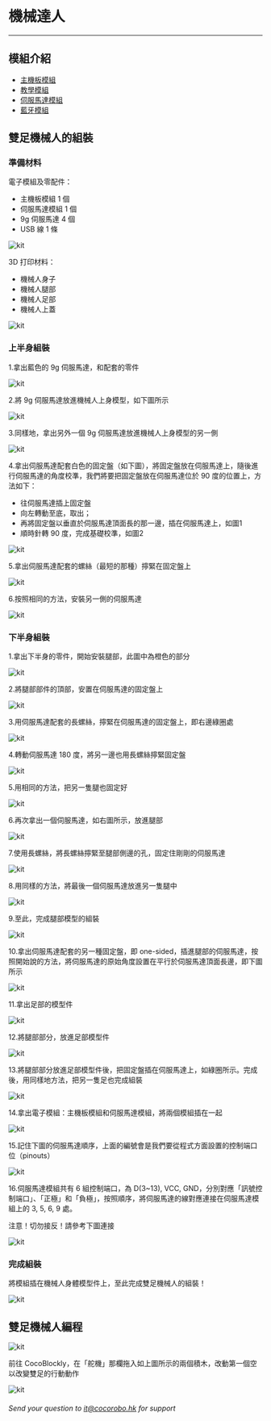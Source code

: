 # 機械達人
---
## 模組介紹
- [主機板模組](/cocomod/main-controller)
- [教學模組](/cocomod/sensor-101)
- [伺服馬達模組](/cocomod/servo)
- [藍牙模組](/cocomod/bluetooth)
## 雙足機械人的組裝
### 準備材料
電子模組及零配件：
- 主機板模組 1 個
- 伺服馬達模組 1 個
- 9g 伺服馬達 4 個
- USB 線 1 條

![kit](../media/kit_173.png)

3D 打印材料：
- 機械人身子
- 機械人腿部
- 機械人足部
- 機械人上蓋

![kit](../media/kit_174.png)
### 上半身組裝
1.拿出藍色的 9g 伺服馬達，和配套的零件

![kit](../media/kit_175.png)

2.將 9g 伺服馬達放進機械人上身模型，如下圖所示

![kit](../media/kit_176.png)

3.同樣地，拿出另外一個 9g 伺服馬達放進機械人上身模型的另一側

![kit](../media/kit_8.jpg)

4.拿出伺服馬達配套白色的固定盤（如下圖），將固定盤放在伺服馬達上，隨後進行伺服馬達的角度校準，我們將要把固定盤放在伺服馬達位於 90 度的位置上，方法如下：
- 往伺服馬達插上固定盤
- 向左轉動至底，取出；
- 再將固定盤以垂直於伺服馬達頂面長的那一邊，插在伺服馬達上，如圖1
- 順時針轉 90 度，完成基礎校準，如圖2

![kit](../media/kit_177.png)

5.拿出伺服馬達配套的螺絲（最短的那種）擰緊在固定盤上

![kit](../media/kit_178.png)

6.按照相同的方法，安裝另一側的伺服馬達

![kit](../media/kit_43.jpg)
### 下半身組裝
1.拿出下半身的零件，開始安裝腿部，此圖中為橙色的部分

![kit](../media/kit_44.jpg)

2.將腿部部件的頂部，安置在伺服馬達的固定盤上

![kit](../media/kit_179.png)

3.用伺服馬達配套的長螺絲，擰緊在伺服馬達的固定盤上，即右邊綠圈處

![kit](../media/kit_180.png)

4.轉動伺服馬達 180 度，將另一邊也用長螺絲擰緊固定盤

![kit](../media/kit_181.png)

5.用相同的方法，把另一隻腿也固定好

![kit](../media/kit_50.jpg)

6.再次拿出一個伺服馬達，如右圖所示，放進腿部

![kit](../media/kit_182.png)

7.使用長螺絲，將長螺絲擰緊至腿部側邊的孔，固定住剛剛的伺服馬達

![kit](../media/kit_55.jpg)

8.用同樣的方法，將最後一個伺服馬達放進另一隻腿中

![kit](../media/kit_183.png)

9.至此，完成腿部模型的組裝

![kit](../media/kit_56.jpg)

10.拿出伺服馬達配套的另一種固定盤，即 one-sided，插進腿部的伺服馬達，按照開始說的方法，將伺服馬達的原始角度設置在平行於伺服馬達頂面長邊，即下圖所示

![kit](../media/kit_184.png)

11.拿出足部的模型件

![kit](../media/kit_57.jpg)

12.將腿部部分，放進足部模型件

![kit](../media/kit_185.png)

13.將腿部部分放進足部模型件後，把固定盤插在伺服馬達上，如綠圈所示。完成後，用同樣地方法，把另一隻足也完成組裝

![kit](../media/kit_58.jpg)

14.拿出電子模組：主機板模組和伺服馬達模組，將兩個模組插在一起

![kit](../media/kit_186.png)

15.記住下圖的伺服馬達順序，上面的編號會是我們要從程式方面設置的控制端口位（pinouts）

![kit](../media/kit_187.png)

16.伺服馬達模組共有 6 組控制端口，為 D(3~13), VCC, GND，分別對應「訊號控制端口」、「正極」和「負極」，按照順序，將伺服馬達的線對應連接在伺服馬達模組上的 3, 5, 6, 9 處。
   
   注意！切勿接反！請參考下圖連接
   
![kit](../media/kit_188.png)
### 完成組裝
將模組插在機械人身體模型件上，至此完成雙足機械人的組裝！

![kit](../media/kit_189.jpg)
## 雙足機械人編程
![kit](../media/kit_189.png)

前往 CocoBlockly，在「舵機」那欄拖入如上圖所示的兩個積木，改動第一個空以改變雙足的行動動作

![kit](../media/kit_190.png)
###### Send your question to [it@cocorobo.hk](http://cocorobo.hk/online/) for support
